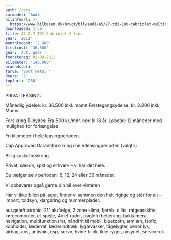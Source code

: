```yaml
---
path: /cars
carmodel: 'Audi '
bilinfourl: >-
  https://www.bilbasen.dk/brugt/bil/audi/a5/27-tdi-190-cabriolet-multitr-2d/3656621
downloaded: true
title: A5 2.7 TDI Cabriolet S-line
year: '2011'
monthlycost: '2.900'
firstcost: '36.500'
gear: 'Aut. gear '
foerstereg: 01-09-2011
kilometer: '140.000'
braendstof: ''
farve: 'Sort metal '
doere: '2'
topfart: '250'
---
```

PRIVATLEASING: 



Månedlig ydelse: kr. 36.500 inkl. moms Førstegangsydelse: kr. 3.200 inkl. Moms



Forsikring Tilbydes: Fra 500 kr./mdr. ned til 18 år. Løbetid: 12 måneder med mulighed for forlængelse.



Fri kilometer i hele leasingperioden.

Cap Approved Garantiforsikring i hele leasingperioden (valgfri)

Billig kaskoforsikring.

Privat, sæson, split og erhverv – vi har det hele.

Du vælger selv perioden: 6, 12, 24 eller 36 måneder.

Vi opbevarer også gerne din bil over vinteren

Har vi ikke bilen på lager, finder vi sammen den helt rigtige og står for alt – import, toldsyn, klargøring og nummerplader.







aut.gear/tiptronic, 21" alufælge, 2 zone klima, fjernb. c.lås, ratgearskifte, kørecomputer, el-spejle, 4x el-ruder, nøglefri betjening, bakkamera, navigation, multifunktionsrat, håndfrit til mobil, bluetooth, armlæn, isofix, kopholder, læderrat, læderindtræk, lygtevasker, tågelygter, xenonlys, airbag, abs, antispin, esp, servo, hvide blink, ikke ryger, nysynet, service ok
